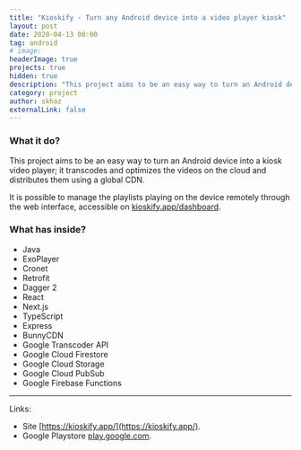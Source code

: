 ```yaml
---
title: "Kioskify - Turn any Android device into a video player kiosk"
layout: post
date: 2020-04-13 00:00
tag: android
# image:
headerImage: true
projects: true
hidden: true
description: "This project aims to be an easy way to turn an Android device into a kiosk video player; it transcodes and optimizes the videos on the cloud and distributes them using a global CDN."
category: project
author: skhaz
externalLink: false
---
```


### What it do?

This project aims to be an easy way to turn an Android device into a kiosk video player; it transcodes and optimizes the videos on the cloud and distributes them using a global CDN.

It is possible to manage the playlists playing on the device remotely through the web interface, accessible on [kioskify.app/dashboard](https://kioskify.app/dashboard).

### What has inside?

-   Java
-   ExoPlayer
-   Cronet
-   Retrofit
-   Dagger 2
-   React
-   Next.js
-   TypeScript
-   Express
-   BunnyCDN
-   Google Transcoder API
-   Google Cloud Firestore
-   Google Cloud Storage
-   Google Cloud PubSub
-   Google Firebase Functions

---

Links:

-   Site [https://kioskify.app/](https://kioskify.app/).
-   Google Playstore [play.google.com](https://play.google.com/store/apps/details?id=dev.skhaz.kioskify).

